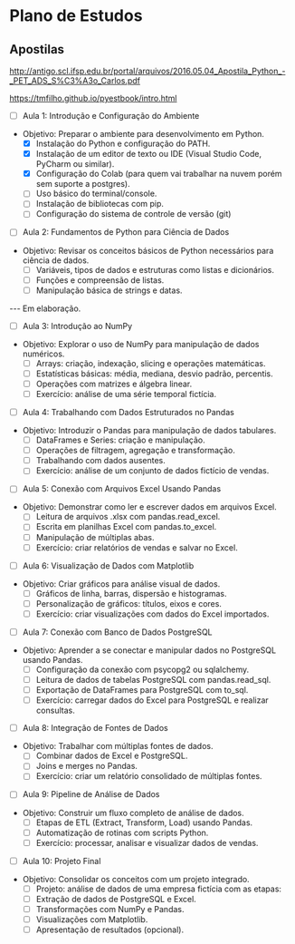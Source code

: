# Plano de Estudos

## Apostilas

http://antigo.scl.ifsp.edu.br/portal/arquivos/2016.05.04_Apostila_Python_-_PET_ADS_S%C3%A3o_Carlos.pdf

https://tmfilho.github.io/pyestbook/intro.html

- [ ] Aula 1: Introdução e Configuração do Ambiente
* Objetivo: Preparar o ambiente para desenvolvimento em Python.
  - [x] Instalação do Python e configuração do PATH.
  - [x] Instalação de um editor de texto ou IDE (Visual Studio Code, PyCharm ou similar).
  - [x] Configuração do Colab (para quem vai trabalhar na nuvem porém sem suporte a postgres).
  - [ ] Uso básico do terminal/console.
  - [ ] Instalação de bibliotecas com pip.
  - [ ] Configuração do sistema de controle de versão (git)

- [ ] Aula 2: Fundamentos de Python para Ciência de Dados
* Objetivo: Revisar os conceitos básicos de Python necessários para ciência de dados.
  - [ ] Variáveis, tipos de dados e estruturas como listas e dicionários.
  - [ ] Funções e compreensão de listas.
  - [ ] Manipulação básica de strings e datas.
  
--- Em elaboração.

- [ ] Aula 3: Introdução ao NumPy
* Objetivo: Explorar o uso de NumPy para manipulação de dados numéricos.
  - [ ] Arrays: criação, indexação, slicing e operações matemáticas.
  - [ ] Estatísticas básicas: média, mediana, desvio padrão, percentis.
  - [ ] Operações com matrizes e álgebra linear.
  - [ ] Exercício: análise de uma série temporal fictícia.
  
- [ ] Aula 4: Trabalhando com Dados Estruturados no Pandas
* Objetivo: Introduzir o Pandas para manipulação de dados tabulares.
  - [ ] DataFrames e Series: criação e manipulação.
  - [ ] Operações de filtragem, agregação e transformação.
  - [ ] Trabalhando com dados ausentes.
  - [ ] Exercício: análise de um conjunto de dados fictício de vendas.
  
- [ ] Aula 5: Conexão com Arquivos Excel Usando Pandas
* Objetivo: Demonstrar como ler e escrever dados em arquivos Excel.
  - [ ] Leitura de arquivos .xlsx com pandas.read_excel.
  - [ ] Escrita em planilhas Excel com pandas.to_excel.
  - [ ] Manipulação de múltiplas abas.
  - [ ] Exercício: criar relatórios de vendas e salvar no Excel.
  
- [ ] Aula 6: Visualização de Dados com Matplotlib
* Objetivo: Criar gráficos para análise visual de dados.
  - [ ] Gráficos de linha, barras, dispersão e histogramas.
  - [ ] Personalização de gráficos: títulos, eixos e cores.
  - [ ] Exercício: criar visualizações com dados do Excel importados.
  
- [ ] Aula 7: Conexão com Banco de Dados PostgreSQL
* Objetivo: Aprender a se conectar e manipular dados no PostgreSQL usando Pandas.
  - [ ] Configuração da conexão com psycopg2 ou sqlalchemy.
  - [ ] Leitura de dados de tabelas PostgreSQL com pandas.read_sql.
  - [ ] Exportação de DataFrames para PostgreSQL com to_sql.
  - [ ] Exercício: carregar dados do Excel para PostgreSQL e realizar consultas.
  
- [ ] Aula 8: Integração de Fontes de Dados
* Objetivo: Trabalhar com múltiplas fontes de dados.
  - [ ] Combinar dados de Excel e PostgreSQL.
  - [ ] Joins e merges no Pandas.
  - [ ] Exercício: criar um relatório consolidado de múltiplas fontes.
  
- [ ] Aula 9: Pipeline de Análise de Dados
* Objetivo: Construir um fluxo completo de análise de dados.
  - [ ] Etapas de ETL (Extract, Transform, Load) usando Pandas.
  - [ ] Automatização de rotinas com scripts Python.
  - [ ] Exercício: processar, analisar e visualizar dados de vendas.
  
- [ ] Aula 10: Projeto Final
* Objetivo: Consolidar os conceitos com um projeto integrado.
  - [ ] Projeto: análise de dados de uma empresa fictícia com as etapas:
  - [ ] Extração de dados de PostgreSQL e Excel.
  - [ ] Transformações com NumPy e Pandas.
  - [ ] Visualizações com Matplotlib.
  - [ ] Apresentação de resultados (opcional).